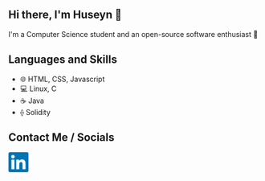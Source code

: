 ## Hi there, I'm Huseyn 👋

I'm a Computer Science student and an open-source software enthusiast 🌱

## Languages and Skills
- 🌐 HTML, CSS, Javascript
- 💻 Linux, C
- ☕ Java
- ⟠ Solidity

## Contact Me / Socials
[<img alt="LinkedIn" width="40px" src="./img/linkedin.png" />](https://linkedin.com/in/huseyn-akhundov/)
